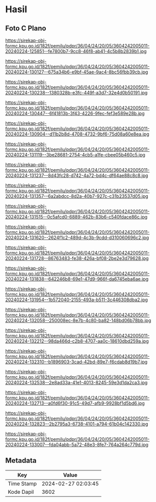 # Hasil

## Foto C Plano

https://sirekap-obj-formc.kpu.go.id/182f/pemilu/pdpr/36/04/24/20/05/3604242005011-20240224-125851--fe7800b7-9cc8-46f8-ab41-4c5b8b2839b1.jpg

https://sirekap-obj-formc.kpu.go.id/182f/pemilu/pdpr/36/04/24/20/05/3604242005011-20240224-130127--675a34b6-e9bf-45ae-9ac4-8bc56fbb39cb.jpg

https://sirekap-obj-formc.kpu.go.id/182f/pemilu/pdpr/36/04/24/20/05/3604242005011-20240224-130238--1380328b-e3fc-449f-a3d7-32e4d0b50191.jpg

https://sirekap-obj-formc.kpu.go.id/182f/pemilu/pdpr/36/04/24/20/05/3604242005011-20240224-130447--6f41813b-3f43-4226-9fec-fef3e589e28b.jpg

https://sirekap-obj-formc.kpu.go.id/182f/pemilu/pdpr/36/04/24/20/05/3604242005011-20240224-130904--d11b2b8d-4708-4732-9bf6-75d08a60e8ea.jpg

https://sirekap-obj-formc.kpu.go.id/182f/pemilu/pdpr/36/04/24/20/05/3604242005011-20240224-131119--3be28681-2754-4cb5-a1fe-cbee05b460c5.jpg

https://sirekap-obj-formc.kpu.go.id/182f/pemilu/pdpr/36/04/24/20/05/3604242005011-20240224-131237--8d43fc28-d742-4a72-bd4c-df64ae88c8c8.jpg

https://sirekap-obj-formc.kpu.go.id/182f/pemilu/pdpr/36/04/24/20/05/3604242005011-20240224-131357--6a2abdcc-8d2a-40b7-927c-c31b23537d05.jpg

https://sirekap-obj-formc.kpu.go.id/182f/pemilu/pdpr/36/04/24/20/05/3604242005011-20240224-131515--0c5afcd0-6889-462b-83b6-c540fdace86c.jpg

https://sirekap-obj-formc.kpu.go.id/182f/pemilu/pdpr/36/04/24/20/05/3604242005011-20240224-131620--2624f1c2-489d-4c3b-9cdd-d310060696c2.jpg

https://sirekap-obj-formc.kpu.go.id/182f/pemilu/pdpr/36/04/24/20/05/3604242005011-20240224-131728--86763483-fe38-426a-bf08-2be2e3d79628.jpg

https://sirekap-obj-formc.kpu.go.id/182f/pemilu/pdpr/36/04/24/20/05/3604242005011-20240224-131838--642246b8-69e1-47d9-966f-da6745eba6ae.jpg

https://sirekap-obj-formc.kpu.go.id/182f/pemilu/pdpr/36/04/24/20/05/3604242005011-20240224-131954--1b572040-2155-493a-b511-3c446308dba2.jpg

https://sirekap-obj-formc.kpu.go.id/182f/pemilu/pdpr/36/04/24/20/05/3604242005011-20240224-132058--250008ec-8e7b-4c80-ba82-148bd06b78bb.jpg

https://sirekap-obj-formc.kpu.go.id/182f/pemilu/pdpr/36/04/24/20/05/3604242005011-20240224-132212--98da466d-c2b8-4707-aa0c-18610dbd259a.jpg

https://sirekap-obj-formc.kpu.go.id/182f/pemilu/pdpr/36/04/24/20/05/3604242005011-20240224-132310--b1896903-3cad-42bd-89e7-f6cdab8d19b7.jpg

https://sirekap-obj-formc.kpu.go.id/182f/pemilu/pdpr/36/04/24/20/05/3604242005011-20240224-132538--2e8ad33a-41e1-4013-8245-59e3d1da2ca3.jpg

https://sirekap-obj-formc.kpu.go.id/182f/pemilu/pdpr/36/04/24/20/05/3604242005011-20240224-132713--a0fd6f30-91c5-49d7-afb9-9928bf1d5bd6.jpg

https://sirekap-obj-formc.kpu.go.id/182f/pemilu/pdpr/36/04/24/20/05/3604242005011-20240224-132823--2b2795a3-6738-4101-a794-61b04c142330.jpg

https://sirekap-obj-formc.kpu.go.id/182f/pemilu/pdpr/36/04/24/20/05/3604242005011-20240224-133007--fda04abb-5a72-48e3-8fe7-764a264c779d.jpg


## Metadata

| Key        | Value               |
| ---------- | ------------------- |
| Time Stamp | 2024-02-27 02:03:45 |
| Kode Dapil | 3602                |



